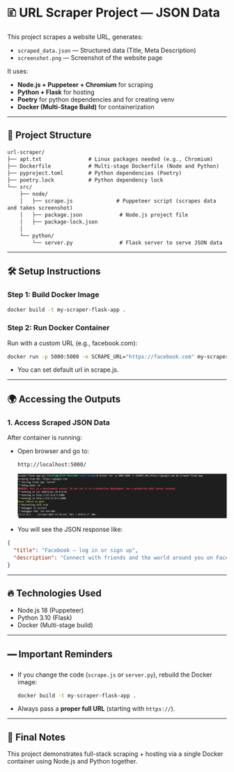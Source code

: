 # 🗈️ URL Scraper Project — JSON Data 

This project scrapes a website URL, generates:
- `scraped_data.json` — Structured data (Title, Meta Description)
- `screenshot.png` — Screenshot of the website page

It uses:
- **Node.js + Puppeteer + Chromium** for scraping
- **Python + Flask** for hosting 
- **Poetry** for python dependencies and for creating venv
- **Docker (Multi-Stage Build)** for containerization

---

## 👢️ Project Structure

```plaintext
url-scraper/
├── apt.txt               # Linux packages needed (e.g., Chromium)
├── Dockerfile            # Multi-stage Dockerfile (Node and Python)
├── pyproject.toml        # Python dependencies (Poetry)
├── poetry.lock           # Python dependency lock
└── src/
    ├── node/
    │   ├── scrape.js              # Puppeteer script (scrapes data and takes screenshot)
    │   ├── package.json            # Node.js project file
    │   ├── package-lock.json      
    │   
    └── python/
        └── server.py               # Flask server to serve JSON data
```

---

## 🛠️ Setup Instructions

### Step 1: Build Docker Image

```bash
docker build -t my-scraper-flask-app .
```

### Step 2: Run Docker Container

Run with a custom URL (e.g., facebook.com):

```bash
docker run -p 5000:5000 -e SCRAPE_URL="https://facebook.com" my-scraper-flask-app
```
- You can set default url in scrape.js.
---

## 🌍 Accessing the Outputs

### 1. Access Scraped JSON Data

After container is running:

- Open browser and go to:
  ```
  http://localhost:5000/
  ```

  ![Terminal](image.png)
  
- You will see the JSON response like:

```json
{
  "title": "Facebook – log in or sign up",
  "description": "Connect with friends and the world around you on Facebook."
}
```

---

## 🔥 Technologies Used

- Node.js 18 (Puppeteer)
- Python 3.10 (Flask)
- Docker (Multi-stage build)

---

## 🭹 Important Reminders

- If you change the code (`scrape.js` or `server.py`), rebuild the Docker image:
  ```bash
  docker build -t my-scraper-flask-app .
  ```
- Always pass a **proper full URL** (starting with `https://`).

---

## 📢 Final Notes

This project demonstrates full-stack scraping + hosting via a single Docker container using Node.js and Python together.

